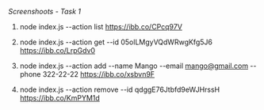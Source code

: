 *Screenshoots - Task 1*

1. node index.js --action list
https://ibb.co/CPcq97V

2. node index.js --action get --id 05olLMgyVQdWRwgKfg5J6
https://ibb.co/LrpGdv0

3. node index.js --action add --name Mango --email mango@gmail.com --phone 322-22-22
https://ibb.co/xsbvn9F

4. node index.js --action remove --id qdggE76Jtbfd9eWJHrssH
https://ibb.co/KmPYM1d
